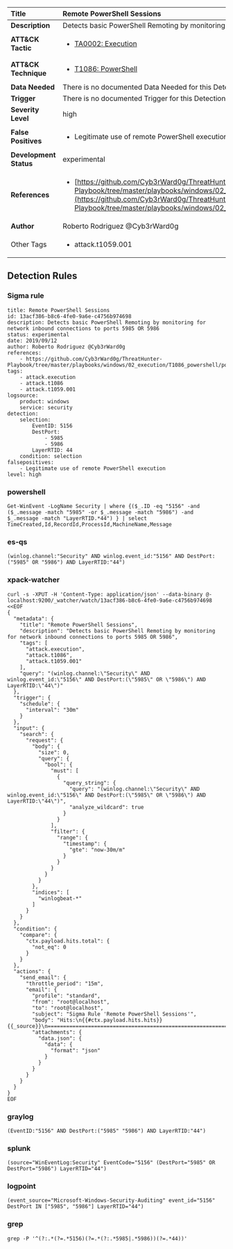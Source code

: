 | Title                    | Remote PowerShell Sessions       |
|:-------------------------|:------------------|
| **Description**          | Detects basic PowerShell Remoting by monitoring for network inbound connections to ports 5985 OR 5986 |
| **ATT&amp;CK Tactic**    |  <ul><li>[TA0002: Execution](https://attack.mitre.org/tactics/TA0002)</li></ul>  |
| **ATT&amp;CK Technique** | <ul><li>[T1086: PowerShell](https://attack.mitre.org/techniques/T1086)</li></ul>  |
| **Data Needed**          |  There is no documented Data Needed for this Detection Rule yet  |
| **Trigger**              |  There is no documented Trigger for this Detection Rule yet  |
| **Severity Level**       | high |
| **False Positives**      | <ul><li>Legitimate use of remote PowerShell execution</li></ul>  |
| **Development Status**   | experimental |
| **References**           | <ul><li>[https://github.com/Cyb3rWard0g/ThreatHunter-Playbook/tree/master/playbooks/windows/02_execution/T1086_powershell/powershell_remote_session.md](https://github.com/Cyb3rWard0g/ThreatHunter-Playbook/tree/master/playbooks/windows/02_execution/T1086_powershell/powershell_remote_session.md)</li></ul>  |
| **Author**               | Roberto Rodriguez @Cyb3rWard0g |
| Other Tags           | <ul><li>attack.t1059.001</li></ul> | 

## Detection Rules

### Sigma rule

```
title: Remote PowerShell Sessions
id: 13acf386-b8c6-4fe0-9a6e-c4756b974698
description: Detects basic PowerShell Remoting by monitoring for network inbound connections to ports 5985 OR 5986
status: experimental
date: 2019/09/12
author: Roberto Rodriguez @Cyb3rWard0g
references:
    - https://github.com/Cyb3rWard0g/ThreatHunter-Playbook/tree/master/playbooks/windows/02_execution/T1086_powershell/powershell_remote_session.md
tags:
    - attack.execution
    - attack.t1086
    - attack.t1059.001
logsource:
    product: windows
    service: security
detection:
    selection:
        EventID: 5156
        DestPort:
            - 5985
            - 5986
        LayerRTID: 44
    condition: selection
falsepositives:
    - Legitimate use of remote PowerShell execution
level: high

```





### powershell
    
```
Get-WinEvent -LogName Security | where {($_.ID -eq "5156" -and ($_.message -match "5985" -or $_.message -match "5986") -and $_.message -match "LayerRTID.*44") } | select TimeCreated,Id,RecordId,ProcessId,MachineName,Message
```


### es-qs
    
```
(winlog.channel:"Security" AND winlog.event_id:"5156" AND DestPort:("5985" OR "5986") AND LayerRTID:"44")
```


### xpack-watcher
    
```
curl -s -XPUT -H 'Content-Type: application/json' --data-binary @- localhost:9200/_watcher/watch/13acf386-b8c6-4fe0-9a6e-c4756b974698 <<EOF
{
  "metadata": {
    "title": "Remote PowerShell Sessions",
    "description": "Detects basic PowerShell Remoting by monitoring for network inbound connections to ports 5985 OR 5986",
    "tags": [
      "attack.execution",
      "attack.t1086",
      "attack.t1059.001"
    ],
    "query": "(winlog.channel:\"Security\" AND winlog.event_id:\"5156\" AND DestPort:(\"5985\" OR \"5986\") AND LayerRTID:\"44\")"
  },
  "trigger": {
    "schedule": {
      "interval": "30m"
    }
  },
  "input": {
    "search": {
      "request": {
        "body": {
          "size": 0,
          "query": {
            "bool": {
              "must": [
                {
                  "query_string": {
                    "query": "(winlog.channel:\"Security\" AND winlog.event_id:\"5156\" AND DestPort:(\"5985\" OR \"5986\") AND LayerRTID:\"44\")",
                    "analyze_wildcard": true
                  }
                }
              ],
              "filter": {
                "range": {
                  "timestamp": {
                    "gte": "now-30m/m"
                  }
                }
              }
            }
          }
        },
        "indices": [
          "winlogbeat-*"
        ]
      }
    }
  },
  "condition": {
    "compare": {
      "ctx.payload.hits.total": {
        "not_eq": 0
      }
    }
  },
  "actions": {
    "send_email": {
      "throttle_period": "15m",
      "email": {
        "profile": "standard",
        "from": "root@localhost",
        "to": "root@localhost",
        "subject": "Sigma Rule 'Remote PowerShell Sessions'",
        "body": "Hits:\n{{#ctx.payload.hits.hits}}{{_source}}\n================================================================================\n{{/ctx.payload.hits.hits}}",
        "attachments": {
          "data.json": {
            "data": {
              "format": "json"
            }
          }
        }
      }
    }
  }
}
EOF

```


### graylog
    
```
(EventID:"5156" AND DestPort:("5985" "5986") AND LayerRTID:"44")
```


### splunk
    
```
(source="WinEventLog:Security" EventCode="5156" (DestPort="5985" OR DestPort="5986") LayerRTID="44")
```


### logpoint
    
```
(event_source="Microsoft-Windows-Security-Auditing" event_id="5156" DestPort IN ["5985", "5986"] LayerRTID="44")
```


### grep
    
```
grep -P '^(?:.*(?=.*5156)(?=.*(?:.*5985|.*5986))(?=.*44))'
```



